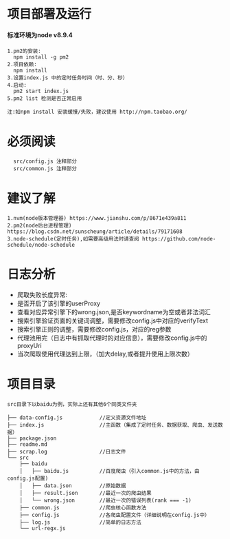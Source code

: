 # 项目部署及运行
#### 标准环境为node v8.9.4
```
1.pm2的安装:
  npm install -g pm2
2.项目依赖:
  npm install
3.设置index.js 中的定时任务时间（时、分、秒）
4.启动:
  pm2 start index.js
5.pm2 list 检测是否正常启用

注:如npm install 安装缓慢/失败，建议使用 http://npm.taobao.org/
```
# 必须阅读
```
  src/config.js 注释部分
  src/common.js 注释部分
```
# 建议了解
```
1.nvm(node版本管理器) https://www.jianshu.com/p/8671e439a811
2.pm2(node后台进程管理) https://blog.csdn.net/sunscheung/article/details/79171608
3.node-schedule(定时任务),如需要高级用法时请查阅 https://github.com/node-schedule/node-schedule
```
# 日志分析
- 爬取失败长度异常:
 - 是否开启了该引擎的userProxy
 - 查看对应异常引擎下的wrong.json,是否keywordname为空或者非法词汇
 - 搜索引擎验证页面的关键词调整，需要修改config.js中对应的verifyText
 - 搜索引擎正则的调整，需要修改config.js，对应的reg参数
 - 代理池用完（日志中有抓取代理时的对应信息），需要修改config.js中的proxyUri
 - 当次爬取使用代理达到上限，（加大delay,或者提升使用上限次数）

# 项目目录
```
src目录下以baidu为例，实际上还有其他6个同类文件夹

├── data-config.js            //定义资源文件地址
├── index.js                  //主函数（集成了定时任务、数据获取、爬虫、发送数据）
├── package.json
├── readme.md
├── scrap.log                 //日志文件
└── src                       
    ├── baidu                 
    │   ├── baidu.js          //百度爬虫（引入common.js中的方法，由config.js配置)
    │   ├── data.json         //原始数据
    │   ├── result.json       //最近一次的爬虫结果
    │   └── wrong.json        //最近一次的错误列表(rank === -1)
    ├── common.js             //爬虫核心函数方法
    ├── config.js             //各爬虫配置文件（详细说明在config.js中）
    ├── log.js                //简单的日志方法
    └── url-regx.js         
```

